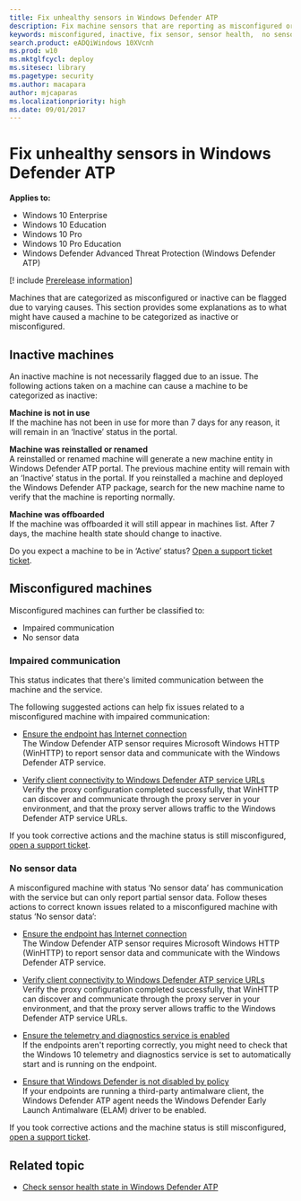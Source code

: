 ```yaml
---
title: Fix unhealthy sensors in Windows Defender ATP
description: Fix machine sensors that are reporting as misconfigured or inactive so that the service receives data from the machine.
keywords: misconfigured, inactive, fix sensor, sensor health,  no sensor data, sensor data, impaired communication, communication
search.product: eADQiWindows 10XVcnh
ms.prod: w10
ms.mktglfcycl: deploy
ms.sitesec: library
ms.pagetype: security
ms.author: macapara
author: mjcaparas
ms.localizationpriority: high
ms.date: 09/01/2017
---
```


# Fix unhealthy sensors in Windows Defender ATP

**Applies to:**

- Windows 10 Enterprise
- Windows 10 Education
- Windows 10 Pro
- Windows 10 Pro Education
- Windows Defender Advanced Threat Protection (Windows Defender ATP)

[! include [Prerelease information](prerelease.md)]

Machines that are categorized as misconfigured or inactive can be flagged due to varying causes. This section provides some explanations as to what might have caused a machine to be categorized as inactive or misconfigured.

## Inactive machines

An inactive machine is not necessarily flagged due to an issue. The following actions taken on a machine can cause a machine to be categorized as inactive:

**Machine is not in use**</br>
If the machine has not been in use for more than 7 days for any reason, it will remain in an ‘Inactive’ status in the portal.

**Machine was reinstalled or renamed**</br>
A reinstalled or renamed machine will generate a new machine entity in Windows Defender ATP portal. The previous machine entity will remain with an ‘Inactive’ status in the portal. If you reinstalled a machine and deployed the Windows Defender ATP package, search for the new machine name to verify that the machine is reporting normally.

**Machine was offboarded**</br>
If the machine was offboarded it will still appear in machines list. After 7 days, the machine health state should change to inactive.

Do you expect a machine to be in ‘Active’ status? [Open a support ticket ticket](https://support.microsoft.com/en-us/getsupport?wf=0&tenant=ClassicCommercial&oaspworkflow=start_1.0.0.0&locale=en-us&supportregion=en-us&pesid=16055&ccsid=636206786382823561).

## Misconfigured machines
Misconfigured machines can further be classified to:
  - Impaired communication
  - No sensor data

### Impaired communication
This status indicates that there's limited communication between the machine and the service.

The following suggested actions can help fix issues related to a misconfigured machine with impaired communication:

- [Ensure the endpoint has Internet connection](troubleshoot-onboarding-windows-defender-advanced-threat-protection.md#ensure-the-endpoint-has-an-internet-connection)</br>
  The Window Defender ATP sensor requires Microsoft Windows HTTP (WinHTTP) to report sensor data and communicate with the Windows Defender ATP service.

- [Verify client connectivity to Windows Defender ATP service URLs](configure-proxy-internet-windows-defender-advanced-threat-protection.md#verify-client-connectivity-to-windows-defender-atp-service-urls)</br>
  Verify the proxy configuration completed successfully, that WinHTTP can discover and communicate through the proxy server in your environment, and that the proxy server allows traffic to the Windows Defender ATP service URLs.

If you took corrective actions and the machine status is still misconfigured, [open a support ticket](http://go.microsoft.com/fwlink/?LinkID=761093&clcid=0x409).

### No sensor data
A misconfigured machine with status ‘No sensor data’ has communication with the service but can only report partial sensor data.
Follow theses actions to correct known issues related to a misconfigured machine with status ‘No sensor data’:

- [Ensure the endpoint has Internet connection](troubleshoot-onboarding-windows-defender-advanced-threat-protection.md#ensure-the-endpoint-has-an-internet-connection)</br>
  The Window Defender ATP sensor requires Microsoft Windows HTTP (WinHTTP) to report sensor data and communicate with the Windows Defender ATP service.

- [Verify client connectivity to Windows Defender ATP service URLs](configure-proxy-internet-windows-defender-advanced-threat-protection.md#verify-client-connectivity-to-windows-defender-atp-service-urls)</br>
  Verify the proxy configuration completed successfully, that WinHTTP can discover and communicate through the proxy server in your environment, and that the proxy server allows traffic to the Windows Defender ATP service URLs.

- [Ensure the telemetry and diagnostics service is enabled](troubleshoot-onboarding-windows-defender-advanced-threat-protection.md#ensure-the-telemetry-and-diagnostics-service-is-enabled)</br>
If the endpoints aren't reporting correctly, you might need to check that the Windows 10 telemetry and diagnostics service is set to automatically start and is running on the endpoint.

- [Ensure that Windows Defender is not disabled by policy](troubleshoot-onboarding-windows-defender-advanced-threat-protection.md#ensure-that-windows-defender-is-not-disabled-by-a-policy)</br>
If your endpoints are running a third-party antimalware client, the Windows Defender ATP agent needs the Windows Defender Early Launch Antimalware (ELAM) driver to be enabled.

If you took corrective actions and the machine status is still misconfigured, [open a support ticket](http://go.microsoft.com/fwlink/?LinkID=761093&clcid=0x409).

## Related topic
- [Check sensor health state in Windows Defender ATP](check-sensor-status-windows-defender-advanced-threat-protection.md)

